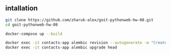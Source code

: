 ## intallation

```sh
git clone https://github.com/zharuk-alex/goit-pythonweb-hw-08.git
cd goit-pythonweb-hw-08
```

```sh
docker-compose up --build
```

```sh
docker exec -it contacts-app alembic revision --autogenerate -m "Create contacts table"
docker exec -it contacts-app alembic upgrade head
```
